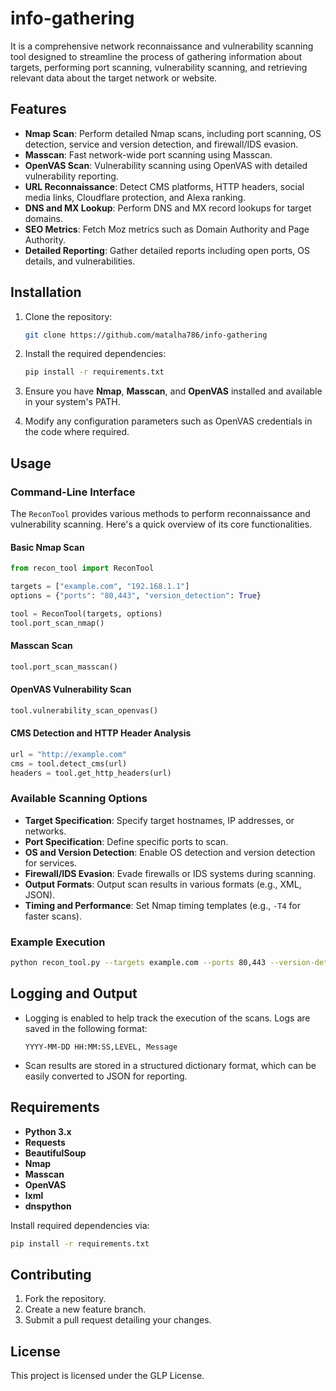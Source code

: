 # info-gathering
It is a comprehensive network reconnaissance and vulnerability scanning tool designed to streamline the process of gathering information about targets, performing port scanning, vulnerability scanning, and retrieving relevant data about the target network or website.

## Features
- **Nmap Scan**: Perform detailed Nmap scans, including port scanning, OS detection, service and version detection, and firewall/IDS evasion.
- **Masscan**: Fast network-wide port scanning using Masscan.
- **OpenVAS Scan**: Vulnerability scanning using OpenVAS with detailed vulnerability reporting.
- **URL Reconnaissance**: Detect CMS platforms, HTTP headers, social media links, Cloudflare protection, and Alexa ranking.
- **DNS and MX Lookup**: Perform DNS and MX record lookups for target domains.
- **SEO Metrics**: Fetch Moz metrics such as Domain Authority and Page Authority.
- **Detailed Reporting**: Gather detailed reports including open ports, OS details, and vulnerabilities.

## Installation

1. Clone the repository:

   ```bash
   git clone https://github.com/matalha786/info-gathering
   ```

2. Install the required dependencies:

   ```bash
   pip install -r requirements.txt
   ```

3. Ensure you have **Nmap**, **Masscan**, and **OpenVAS** installed and available in your system's PATH.

4. Modify any configuration parameters such as OpenVAS credentials in the code where required.

## Usage

### Command-Line Interface

The `ReconTool` provides various methods to perform reconnaissance and vulnerability scanning. Here's a quick overview of its core functionalities.

#### Basic Nmap Scan

```python
from recon_tool import ReconTool

targets = ["example.com", "192.168.1.1"]
options = {"ports": "80,443", "version_detection": True}

tool = ReconTool(targets, options)
tool.port_scan_nmap()
```

#### Masscan Scan

```python
tool.port_scan_masscan()
```

#### OpenVAS Vulnerability Scan

```python
tool.vulnerability_scan_openvas()
```

#### CMS Detection and HTTP Header Analysis

```python
url = "http://example.com"
cms = tool.detect_cms(url)
headers = tool.get_http_headers(url)
```

### Available Scanning Options
- **Target Specification**: Specify target hostnames, IP addresses, or networks.
- **Port Specification**: Define specific ports to scan.
- **OS and Version Detection**: Enable OS detection and version detection for services.
- **Firewall/IDS Evasion**: Evade firewalls or IDS systems during scanning.
- **Output Formats**: Output scan results in various formats (e.g., XML, JSON).
- **Timing and Performance**: Set Nmap timing templates (e.g., `-T4` for faster scans).
  
### Example Execution

```bash
python recon_tool.py --targets example.com --ports 80,443 --version-detection --os-detection
```

## Logging and Output

- Logging is enabled to help track the execution of the scans. Logs are saved in the following format:

  ```plaintext
  YYYY-MM-DD HH:MM:SS,LEVEL, Message
  ```

- Scan results are stored in a structured dictionary format, which can be easily converted to JSON for reporting.

## Requirements
- **Python 3.x**
- **Requests**
- **BeautifulSoup**
- **Nmap**
- **Masscan**
- **OpenVAS**
- **lxml**
- **dnspython**

Install required dependencies via:

```bash
pip install -r requirements.txt
```

## Contributing

1. Fork the repository.
2. Create a new feature branch.
3. Submit a pull request detailing your changes.

## License

This project is licensed under the GLP License.

